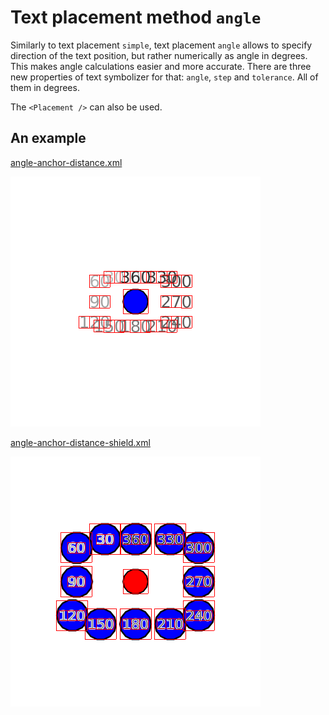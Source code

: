 
# Text placement method `angle`

Similarly to text placement `simple`, text placement `angle` allows to specify direction of the text position, but rather numerically as angle in degrees. This makes angle calculations easier and more accurate. There are three new properties of text symbolizer for that: `angle`, `step` and `tolerance`. All of them in degrees.

The `<Placement />` can also be used.

## An example

[angle-anchor-distance.xml](https://github.com/mapycz/test-data-visual/blob/master/styles/angle-anchor-distance.xml)

![angle-anchor-distance](https://raw.githubusercontent.com/mapycz/test-data-visual/master/images/angle-anchor-distance-400-400-1.0-agg-reference.png)

[angle-anchor-distance-shield.xml](https://github.com/mapycz/test-data-visual/blob/master/styles/angle-anchor-distance-shield.xml)

![angle-anchor-distance-shield](https://raw.githubusercontent.com/mapycz/test-data-visual/master/images/angle-anchor-distance-shield-400-400-1.0-agg-reference.png)
